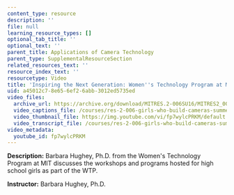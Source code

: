 ```yaml
---
content_type: resource
description: ''
file: null
learning_resource_types: []
optional_tab_title: ''
optional_text: ''
parent_title: Applications of Camera Technology
parent_type: SupplementalResourceSection
related_resources_text: ''
resource_index_text: ''
resourcetype: Video
title: 'Inspiring the Next Generation: Women''s Technology Program at MIT'
uid: a45012c7-8e65-6ef2-6abb-3012ed5735ed
video_files:
  archive_url: https://archive.org/download/MITRES.2-006SU16/MITRES2_006SU16_talk4_300k.mp4
  video_captions_file: /courses/res-2-006-girls-who-build-cameras-summer-2016/cfda8de1a9155c21843bc07ab563c5df_fp7wylcPRKM.vtt
  video_thumbnail_file: https://img.youtube.com/vi/fp7wylcPRKM/default.jpg
  video_transcript_file: /courses/res-2-006-girls-who-build-cameras-summer-2016/73c2096410bf893a6a7c80ff3385b173_fp7wylcPRKM.pdf
video_metadata:
  youtube_id: fp7wylcPRKM
---
```


**Description:** Barbara Hughey, Ph.D. from the Women's Technology Program at MIT discusses the workshops and programs hosted for high school girls as part of the WTP.

**Instructor:** Barbara Hughey, Ph.D.